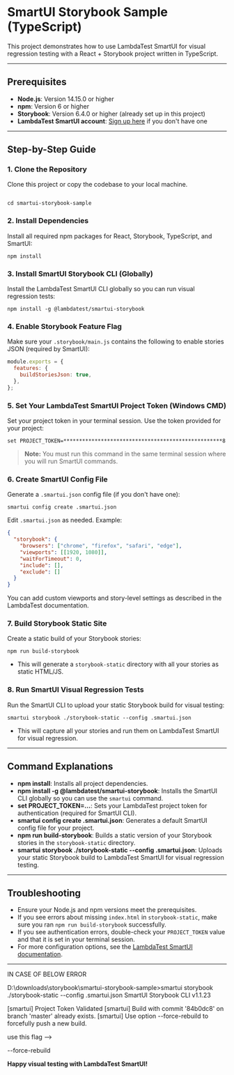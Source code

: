 # SmartUI Storybook Sample (TypeScript)

This project demonstrates how to use LambdaTest SmartUI for visual regression testing with a React + Storybook project written in TypeScript.

---

## Prerequisites
- **Node.js**: Version 14.15.0 or higher
- **npm**: Version 6 or higher
- **Storybook**: Version 6.4.0 or higher (already set up in this project)
- **LambdaTest SmartUI account**: [Sign up here](https://accounts.lambdatest.com/register) if you don't have one

---

## Step-by-Step Guide

### 1. Clone the Repository
Clone this project or copy the codebase to your local machine.

```

cd smartui-storybook-sample
```

### 2. Install Dependencies
Install all required npm packages for React, Storybook, TypeScript, and SmartUI:

```
npm install
```

### 3. Install SmartUI Storybook CLI (Globally)
Install the LambdaTest SmartUI CLI globally so you can run visual regression tests:

```
npm install -g @lambdatest/smartui-storybook
```

### 4. Enable Storybook Feature Flag
Make sure your `.storybook/main.js` contains the following to enable stories JSON (required by SmartUI):

```js
module.exports = {
  features: {
    buildStoriesJson: true,
  },
};
```

### 5. Set Your LambdaTest SmartUI Project Token (Windows CMD)
Set your project token in your terminal session. Use the token provided for your project:

```
set PROJECT_TOKEN=***************************************************8
```

> **Note:** You must run this command in the same terminal session where you will run SmartUI commands.

### 6. Create SmartUI Config File
Generate a `.smartui.json` config file (if you don't have one):

```
smartui config create .smartui.json
```

Edit `.smartui.json` as needed. Example:
```json
{
  "storybook": {
    "browsers": ["chrome", "firefox", "safari", "edge"],
    "viewports": [[1920, 1080]],
    "waitForTimeout": 0,
    "include": [],
    "exclude": []
  }
}
```

You can add custom viewports and story-level settings as described in the LambdaTest documentation.

### 7. Build Storybook Static Site
Create a static build of your Storybook stories:

```
npm run build-storybook
```
- This will generate a `storybook-static` directory with all your stories as static HTML/JS.

### 8. Run SmartUI Visual Regression Tests
Run the SmartUI CLI to upload your static Storybook build for visual testing:

```
smartui storybook ./storybook-static --config .smartui.json
```
- This will capture all your stories and run them on LambdaTest SmartUI for visual regression.

---

## Command Explanations

- **npm install**: Installs all project dependencies.
- **npm install -g @lambdatest/smartui-storybook**: Installs the SmartUI CLI globally so you can use the `smartui` command.
- **set PROJECT_TOKEN=...**: Sets your LambdaTest project token for authentication (required for SmartUI CLI).
- **smartui config create .smartui.json**: Generates a default SmartUI config file for your project.
- **npm run build-storybook**: Builds a static version of your Storybook stories in the `storybook-static` directory.
- **smartui storybook ./storybook-static --config .smartui.json**: Uploads your static Storybook build to LambdaTest SmartUI for visual regression testing.

---

## Troubleshooting
- Ensure your Node.js and npm versions meet the prerequisites.
- If you see errors about missing `index.html` in `storybook-static`, make sure you ran `npm run build-storybook` successfully.
- If you see authentication errors, double-check your `PROJECT_TOKEN` value and that it is set in your terminal session.
- For more configuration options, see the [LambdaTest SmartUI documentation](https://www.lambdatest.com/support/docs/smart-ui-visual-testing/).

---


IN CASE OF BELOW ERROR

D:\downloads\storybook\smartui-storybook-sample>smartui storybook ./storybook-static --config .smartui.json
SmartUI Storybook CLI v1.1.23


[smartui] Project Token Validated
[smartui] Build with commit '84b0dc8' on branch 'master' already exists.
[smartui] Use option --force-rebuild to forcefully push a new build.


use this flag  --> 

 --force-rebuild

**Happy visual testing with LambdaTest SmartUI!** 